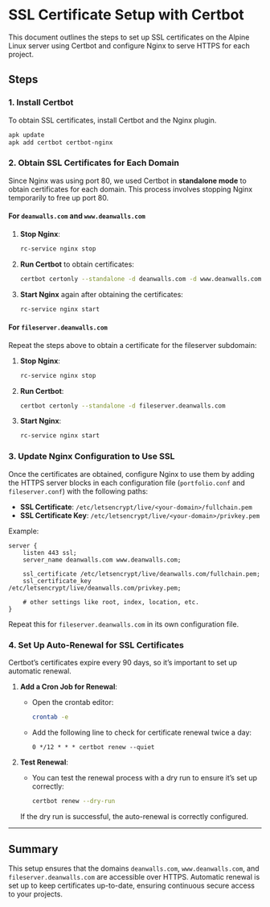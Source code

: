 
# SSL Certificate Setup with Certbot

This document outlines the steps to set up SSL certificates on the Alpine Linux server using Certbot and configure Nginx to serve HTTPS for each project.

## Steps

### 1. Install Certbot

To obtain SSL certificates, install Certbot and the Nginx plugin.

```sh
apk update
apk add certbot certbot-nginx
```

### 2. Obtain SSL Certificates for Each Domain

Since Nginx was using port 80, we used Certbot in **standalone mode** to obtain certificates for each domain. This process involves stopping Nginx temporarily to free up port 80.

#### For `deanwalls.com` and `www.deanwalls.com`

1. **Stop Nginx**:
   ```sh
   rc-service nginx stop
   ```

2. **Run Certbot** to obtain certificates:
   ```sh
   certbot certonly --standalone -d deanwalls.com -d www.deanwalls.com
   ```

3. **Start Nginx** again after obtaining the certificates:
   ```sh
   rc-service nginx start
   ```

#### For `fileserver.deanwalls.com`

Repeat the steps above to obtain a certificate for the fileserver subdomain:

1. **Stop Nginx**:
   ```sh
   rc-service nginx stop
   ```

2. **Run Certbot**:
   ```sh
   certbot certonly --standalone -d fileserver.deanwalls.com
   ```

3. **Start Nginx**:
   ```sh
   rc-service nginx start
   ```

### 3. Update Nginx Configuration to Use SSL

Once the certificates are obtained, configure Nginx to use them by adding the HTTPS server blocks in each configuration file (`portfolio.conf` and `fileserver.conf`) with the following paths:

- **SSL Certificate**: `/etc/letsencrypt/live/<your-domain>/fullchain.pem`
- **SSL Certificate Key**: `/etc/letsencrypt/live/<your-domain>/privkey.pem`

Example:

```nginx
server {
    listen 443 ssl;
    server_name deanwalls.com www.deanwalls.com;

    ssl_certificate /etc/letsencrypt/live/deanwalls.com/fullchain.pem;
    ssl_certificate_key /etc/letsencrypt/live/deanwalls.com/privkey.pem;

    # other settings like root, index, location, etc.
}
```

Repeat this for `fileserver.deanwalls.com` in its own configuration file.

### 4. Set Up Auto-Renewal for SSL Certificates

Certbot’s certificates expire every 90 days, so it’s important to set up automatic renewal.

1. **Add a Cron Job for Renewal**:
   - Open the crontab editor:
     ```sh
     crontab -e
     ```
   - Add the following line to check for certificate renewal twice a day:
     ```plaintext
     0 */12 * * * certbot renew --quiet
     ```

2. **Test Renewal**:
   - You can test the renewal process with a dry run to ensure it’s set up correctly:
     ```sh
     certbot renew --dry-run
     ```

   If the dry run is successful, the auto-renewal is correctly configured.

---

## Summary

This setup ensures that the domains `deanwalls.com`, `www.deanwalls.com`, and `fileserver.deanwalls.com` are accessible over HTTPS. Automatic renewal is set up to keep certificates up-to-date, ensuring continuous secure access to your projects.
